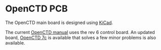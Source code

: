 # OpenCTD PCB

The OpenCTD main board is designed using [KiCad](https://www.kicad.org/).

The current [OpenCTD manual]() uses the rev 6 control board. An updated board, [OpenCTD 7c]() is available that solves a few minor problems is also available. 
